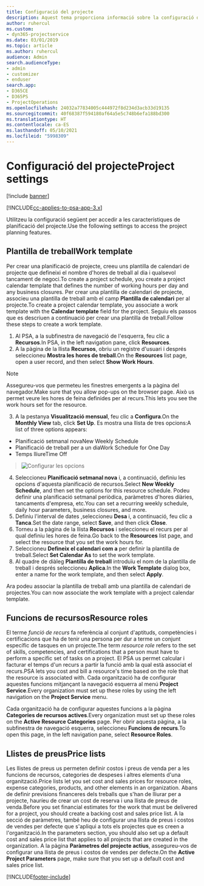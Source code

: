 ```yaml
---
title: Configuració del projecte
description: Aquest tema proporciona informació sobre la configuració de l'administració de projectes.
author: ruhercul
ms.custom:
- dyn365-projectservice
ms.date: 03/01/2019
ms.topic: article
ms.author: ruhercul
audience: Admin
search.audienceType:
- admin
- customizer
- enduser
search.app:
- D365CE
- D365PS
- ProjectOperations
ms.openlocfilehash: 24032a77834005c444972f8d234d3acb33d19135
ms.sourcegitcommit: 40f68387f594180af64a5e5c748b6efa188bd300
ms.translationtype: HT
ms.contentlocale: ca-ES
ms.lasthandoff: 05/10/2021
ms.locfileid: "5998309"
---
```

# <a name="project-settings"></a><span data-ttu-id="92559-103">Configuració del projecte</span><span class="sxs-lookup"><span data-stu-id="92559-103">Project settings</span></span>

[!include [banner](../includes/psa-now-project-operations.md)]

[!INCLUDE[cc-applies-to-psa-app-3.x](../includes/cc-applies-to-psa-app-3x.md)]

<span data-ttu-id="92559-104">Utilitzeu la configuració següent per accedir a les característiques de planificació del projecte.</span><span class="sxs-lookup"><span data-stu-id="92559-104">Use the following settings to access the project planning features.</span></span>

## <a name="work-template"></a><span data-ttu-id="92559-105">Plantilla de treball</span><span class="sxs-lookup"><span data-stu-id="92559-105">Work template</span></span>

<span data-ttu-id="92559-106">Per crear una planificació de projecte, creeu uns plantilla de calendari de projecte que defineixi el nombre d'hores de treball al dia i qualsevol tancament de negoci.</span><span class="sxs-lookup"><span data-stu-id="92559-106">To create a project schedule, you create a project calendar template that defines the number of working hours per day and any business closures.</span></span> <span data-ttu-id="92559-107">Per crear una plantilla de calendari de projecte, associeu una plantilla de treball amb el camp **Plantilla de calendari** per al projecte.</span><span class="sxs-lookup"><span data-stu-id="92559-107">To create a project calendar template, you associate a work template with the **Calendar template** field for the project.</span></span> <span data-ttu-id="92559-108">Seguiu els passos que es descriuen a continuació per crear una plantilla de treball.</span><span class="sxs-lookup"><span data-stu-id="92559-108">Follow these steps to create a work template.</span></span>

1. <span data-ttu-id="92559-109">Al PSA, a la subfinestra de navegació de l'esquerra, feu clic a **Recursos**.</span><span class="sxs-lookup"><span data-stu-id="92559-109">In PSA, in the left navigation pane, click **Resources**.</span></span> 
2. <span data-ttu-id="92559-110">A la pàgina de la llista **Recursos**, obriu un registre d'usuari i després seleccioneu **Mostra les hores de treball**.</span><span class="sxs-lookup"><span data-stu-id="92559-110">On the **Resources** list page, open a user record, and then select **Show Work Hours**.</span></span>

  > [!NOTE]
  > <span data-ttu-id="92559-111">Assegureu-vos que permeteu les finestres emergents a la pàgina del navegador.</span><span class="sxs-lookup"><span data-stu-id="92559-111">Make sure that you allow pop-ups on the browser page.</span></span> <span data-ttu-id="92559-112">Això us permet veure les hores de feina definides per al recurs.</span><span class="sxs-lookup"><span data-stu-id="92559-112">This lets you see the work hours set for the resource.</span></span>
  
3. <span data-ttu-id="92559-113">A la pestanya **Visualització mensual**, feu clic a **Configura**.</span><span class="sxs-lookup"><span data-stu-id="92559-113">On the **Monthly View** tab, click **Set Up**.</span></span> <span data-ttu-id="92559-114">Es mostra una llista de tres opcions:</span><span class="sxs-lookup"><span data-stu-id="92559-114">A list of three options appears:</span></span> 

  - <span data-ttu-id="92559-115">Planificació setmanal nova</span><span class="sxs-lookup"><span data-stu-id="92559-115">New Weekly Schedule</span></span>
  - <span data-ttu-id="92559-116">Planificació de treball per a un dia</span><span class="sxs-lookup"><span data-stu-id="92559-116">Work Schedule for One Day</span></span>
  - <span data-ttu-id="92559-117">Temps lliure</span><span class="sxs-lookup"><span data-stu-id="92559-117">Time Off</span></span>

> ![Configurar les opcions](media/project-13.png)

4. <span data-ttu-id="92559-119">Seleccioneu **Planificació setmanal nova** i, a continuació, definiu les opcions d'aquesta planificació de recursos.</span><span class="sxs-lookup"><span data-stu-id="92559-119">Select **New Weekly Schedule**, and then set the options for this resource schedule.</span></span> <span data-ttu-id="92559-120">Podeu definir una planificació setmanal periòdica, paràmetres d'hores diàries, tancaments d'empresa, etc.</span><span class="sxs-lookup"><span data-stu-id="92559-120">You can set a recurring weekly schedule, daily hour parameters, business closures, and more.</span></span>
5. <span data-ttu-id="92559-121">Definiu l'interval de dates ,seleccioneu **Desa** i, a continuació, feu clic a **Tanca**.</span><span class="sxs-lookup"><span data-stu-id="92559-121">Set the date range, select **Save**, and then click **Close**.</span></span> 
6. <span data-ttu-id="92559-122">Torneu a la pàgina de la llista **Recursos** i seleccioneu el recurs per al qual definiu les hores de feina.</span><span class="sxs-lookup"><span data-stu-id="92559-122">Go back to the **Resources** list page, and select the resource that you set the work hours for.</span></span> 
7. <span data-ttu-id="92559-123">Seleccioneu **Defineix el calendari com a** per definir la plantilla de treball.</span><span class="sxs-lookup"><span data-stu-id="92559-123">Select **Set Calendar As** to set the work template.</span></span> 
8. <span data-ttu-id="92559-124">Al quadre de diàleg **Plantilla de treball** introduïu el nom de la plantilla de treball i després seleccioneu **Aplica**.</span><span class="sxs-lookup"><span data-stu-id="92559-124">In the **Work Template** dialog box, enter a name for the work template, and then select **Apply**.</span></span> 

<span data-ttu-id="92559-125">Ara podeu associar la plantilla de treball amb una plantilla de calendari de projectes.</span><span class="sxs-lookup"><span data-stu-id="92559-125">You can now associate the work template with a project calendar template.</span></span>

## <a name="resource-roles"></a><span data-ttu-id="92559-126">Funcions de recursos</span><span class="sxs-lookup"><span data-stu-id="92559-126">Resource roles</span></span>

<span data-ttu-id="92559-127">El terme *funció de recurs* fa referència al conjunt d'aptituds, competències i certificacions que ha de tenir una persona per dur a terme un conjunt específic de tasques en un projecte.</span><span class="sxs-lookup"><span data-stu-id="92559-127">The term *resource role* refers to the set of skills, competencies, and certifications that a person must have to perform a specific set of tasks on a project.</span></span> <span data-ttu-id="92559-128">El PSA us permet calcular i facturar el temps d'un recurs a partir la funció amb la qual està associat el recurs.</span><span class="sxs-lookup"><span data-stu-id="92559-128">PSA lets you cost and bill a resource's time based on the role that the resource is associated with.</span></span> <span data-ttu-id="92559-129">Cada organització ha de configurar aquestes funcions mitjançant la navegació esquerra al menú **Project Service**.</span><span class="sxs-lookup"><span data-stu-id="92559-129">Every organization must set up these roles by using the left navigation on the **Project Service** menu.</span></span>

<span data-ttu-id="92559-130">Cada organització ha de configurar aquestes funcions a la pàgina **Categories de recursos actives**.</span><span class="sxs-lookup"><span data-stu-id="92559-130">Every organization must set up these roles on the **Active Resource Categories** page.</span></span> <span data-ttu-id="92559-131">Per obrir aquesta pàgina, a la subfinestra de navegació esquerra, seleccioneu **Funcions de recurs**.</span><span class="sxs-lookup"><span data-stu-id="92559-131">To open this page, in the left navigation pane, select **Resource Roles**.</span></span>

## <a name="price-lists"></a><span data-ttu-id="92559-132">Llistes de preus</span><span class="sxs-lookup"><span data-stu-id="92559-132">Price lists</span></span>

<span data-ttu-id="92559-133">Les llistes de preus us permeten definir costos i preus de venda per a les funcions de recursos, categories de despeses i altres elements d'una organització.</span><span class="sxs-lookup"><span data-stu-id="92559-133">Price lists let you set cost and sales prices for resource roles, expense categories, products, and other elements in an organization.</span></span> <span data-ttu-id="92559-134">Abans de definir previsions financeres dels treballs que s'han de lliurar per a projecte, hauríeu de crear un cost de reserva i una llista de preus de venda.</span><span class="sxs-lookup"><span data-stu-id="92559-134">Before you set financial estimates for the work that must be delivered for a project, you should create a backing cost and sales price list.</span></span> <span data-ttu-id="92559-135">A la secció de paràmetres, també heu de configurar una llista de preus i costos de vendes per defecte que s'apliqui a tots els projectes que es creen a l'organització.</span><span class="sxs-lookup"><span data-stu-id="92559-135">In the parameters section, you should also set up a default cost and sales price list that applies to all projects that are created in the organization.</span></span> <span data-ttu-id="92559-136">A la pàgina **Paràmetres del projecte actius**, assegureu-vos de configurar una llista de preus i costos de vendes per defecte.</span><span class="sxs-lookup"><span data-stu-id="92559-136">On the **Active Project Parameters** page, make sure that you set up a default cost and sales price list.</span></span>


[!INCLUDE[footer-include](../includes/footer-banner.md)]